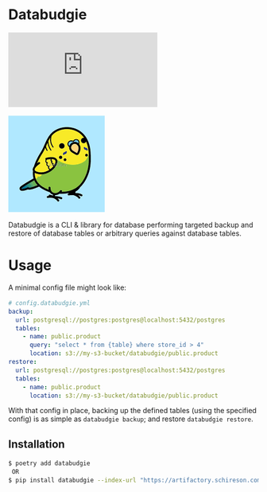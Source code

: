 # Databudgie

[![Docs](http://docs.schireson.com/packages/databudgie/latest/index.html)](https://assets.readthedocs.org/static/projects/badges/passing-flat.svg)

![](docs/source/_static/databudgie.png)

Databudgie is a CLI & library for database performing targeted backup and restore
of database tables or arbitrary queries against database tables.

# Usage

A minimal config file might look like:

```yaml
# config.databudgie.yml
backup:
  url: postgresql://postgres:postgres@localhost:5432/postgres
  tables:
    - name: public.product
      query: "select * from {table} where store_id > 4"
      location: s3://my-s3-bucket/databudgie/public.product
restore:
  url: postgresql://postgres:postgres@localhost:5432/postgres
  tables:
    - name: public.product
      location: s3://my-s3-bucket/databudgie/public.product
```

With that config in place, backing up the defined tables (using the specified config)
is as simple as `databudgie backup`; and restore `databudgie restore`.

## Installation

```bash
$ poetry add databudgie
 OR
$ pip install databudgie --index-url "https://artifactory.schireson.com/artifactory/api/pypi/pypi/simple"
```
